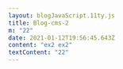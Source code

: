 ```yaml
---
layout: blogJavaScript.11ty.js
title: Blog-cms-2
m: "22"
date: 2021-01-12T19:56:45.643Z
content: "ex2 ex2"
textContent: "22"
---
```

